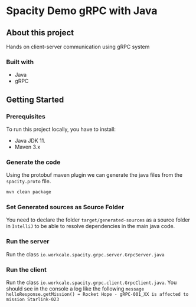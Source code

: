 # Spacity Demo gRPC with Java 

## About this project

Hands on client-server communication using gRPC system  

### Built with

- Java
- gRPC

## Getting Started

### Prerequisites

To run this project locally, you have to install:
- Java JDK 11.
- Maven 3.x

### Generate the code 
Using the protobuf maven plugin we can generate the java files from the `spacity.proto` file. 

```bash
mvn clean package
```

### Set Generated sources as Source Folder
You need to declare the folder `target/generated-sources` as a source folder in `IntelliJ` to be able to resolve 
dependencies in the main java code.

### Run the server 

Run the class `io.workcale.spacity.grpc.server.GrpcServer.java` 

### Run the client 

Run the class `io.workcale.spacity.grpc.client.GrpcClient.java`. You should see in the console a log like the following 
`message helloResponse.getMission() = Rocket Hope - gRPC-001_XX is affected to mission Starlink-023`

